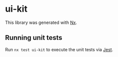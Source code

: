 # ui-kit

This library was generated with [Nx](https://nx.dev).

## Running unit tests

Run `nx test ui-kit` to execute the unit tests via [Jest](https://jestjs.io).
